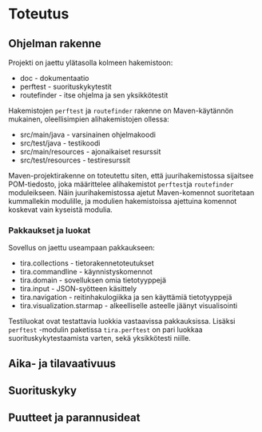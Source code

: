 # Toteutus

## Ohjelman rakenne

Projekti on jaettu ylätasolla kolmeen hakemistoon:
 * doc - dokumentaatio
 * perftest - suorituskykytestit
 * routefinder - itse ohjelma ja sen yksikkötestit

Hakemistojen `perftest` ja `routefinder` rakenne on Maven-käytännön
mukainen, oleellisimpien alihakemistojen ollessa:
 * src/main/java - varsinainen ohjelmakoodi
 * src/test/java - testikoodi
 * src/main/resources - ajonaikaiset resurssit
 * src/test/resources - testiresurssit

Maven-projektirakenne on toteutettu siten, että juurihakemistossa sijaitsee
POM-tiedosto, joka määrittelee alihakemistot `perftest`ja `routefinder`
moduleikseen. Näin juurihakemistossa ajetut Maven-komennot suoritetaan
kummallekin modulille, ja modulien hakemistoissa ajettuina komennot koskevat
vain kyseistä modulia.

### Pakkaukset ja luokat

Sovellus on jaettu useampaan pakkaukseen:
 * tira.collections - tietorakennetoteutukset
 * tira.commandline - käynnistyskomennot
 * tira.domain - sovelluksen omia tietotyyppejä
 * tira.input - JSON-syötteen käsittely
 * tira.navigation - reitinhakulogiikka ja sen käyttämiä tietotyyppejä
 * tira.visualization.starmap - alkeelliselle asteelle jäänyt visualisointi

Testiluokat ovat testattavia luokkia vastaavissa pakkauksissa.
Lisäksi `perftest` -modulin paketissa `tira.perftest` on pari luokkaa
suorituskykytestaamista varten, sekä yksikkötesti niille. 

## Aika- ja tilavaativuus

## Suorituskyky

## Puutteet ja parannusideat
